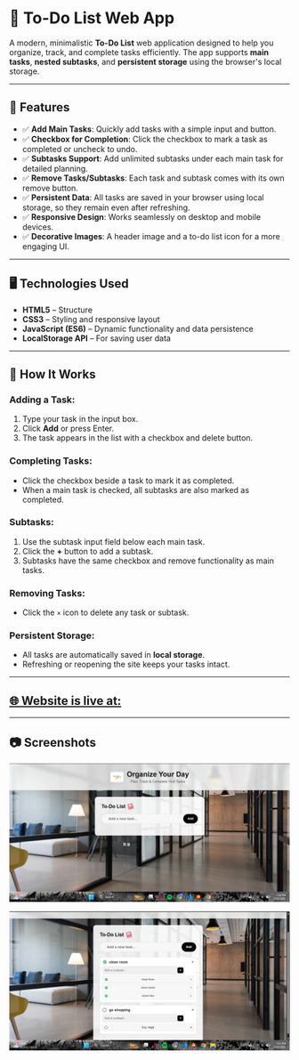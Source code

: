 # 📝 To-Do List Web App

A modern, minimalistic **To-Do List** web application designed to help you organize, track, and complete tasks efficiently. The app supports **main tasks**, **nested subtasks**, and **persistent storage** using the browser's local storage.

---

## 🚀 Features

- ✅ **Add Main Tasks**: Quickly add tasks with a simple input and button.  
- ✅ **Checkbox for Completion**: Click the checkbox to mark a task as completed or uncheck to undo.  
- ✅ **Subtasks Support**: Add unlimited subtasks under each main task for detailed planning.  
- ✅ **Remove Tasks/Subtasks**: Each task and subtask comes with its own remove button.  
- ✅ **Persistent Data**: All tasks are saved in your browser using local storage, so they remain even after refreshing.  
- ✅ **Responsive Design**: Works seamlessly on desktop and mobile devices.  
- ✅ **Decorative Images**: A header image and a to-do list icon for a more engaging UI.  

---

## 🖥️ Technologies Used

- **HTML5** – Structure  
- **CSS3** – Styling and responsive layout  
- **JavaScript (ES6)** – Dynamic functionality and data persistence  
- **LocalStorage API** – For saving user data  

---

## 📌 How It Works

### Adding a Task:
1. Type your task in the input box.  
2. Click **Add** or press Enter.  
3. The task appears in the list with a checkbox and delete button.

### Completing Tasks:
- Click the checkbox beside a task to mark it as completed.  
- When a main task is checked, all subtasks are also marked as completed.

### Subtasks:
1. Use the subtask input field below each main task.  
2. Click the **+** button to add a subtask.  
3. Subtasks have the same checkbox and remove functionality as main tasks.

### Removing Tasks:
- Click the `×` icon to delete any task or subtask.

### Persistent Storage:
- All tasks are automatically saved in **local storage**.  
- Refreshing or reopening the site keeps your tasks intact.

---

## [🌐 Website is live at:](https://ayomide-ade.github.io/ToDo-List-Project/)

---

## 📷 Screenshots
![Homepage Screenshot](images/screenshot1.png)

![Tasks](images/screenshot2.png)
